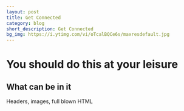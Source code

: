```yaml
---
layout: post
title: Get Connected
category: blog
short_description: Get Connected
bg_img: https://i.ytimg.com/vi/oTcalBQCe6s/maxresdefault.jpg
---
```


You should do this at your leisure
==================================

## What can be in it

Headers, images, full blown HTML
